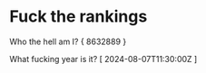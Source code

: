 # Fuck the rankings

Who the hell am I?
{ 8632889 }

What fucking year is it?
[ 2024-08-07T11:30:00Z ]
